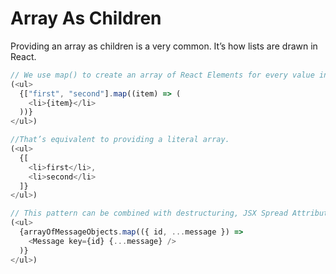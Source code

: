 # Array As Children

Providing an array as children is a very common. It’s how lists are drawn in React.

```javascript
// We use map() to create an array of React Elements for every value in the array.
(<ul>
  {["first", "second"].map((item) => (
    <li>{item}</li>
  ))}
</ul>)

//That’s equivalent to providing a literal array.
(<ul>
  {[
    <li>first</li>,
    <li>second</li>
  ]}
</ul>)

// This pattern can be combined with destructuring, JSX Spread Attributes, and other components, for some serious terseness.
(<ul>
  {arrayOfMessageObjects.map(({ id, ...message }) =>
    <Message key={id} {...message} />
  )}
</ul>)
```
